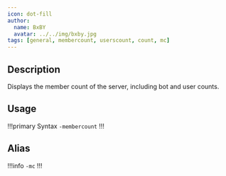 ```yaml
---
icon: dot-fill
author:
  name: BxBY
  avatar: ../../img/bxby.jpg
tags: [general, membercount, userscount, count, mc]
---
```


## Description
Displays the member count of the server, including bot and user counts.

## Usage
!!!primary Syntax
`-membercount`
!!!

## Alias
!!!info
`-mc`
!!!